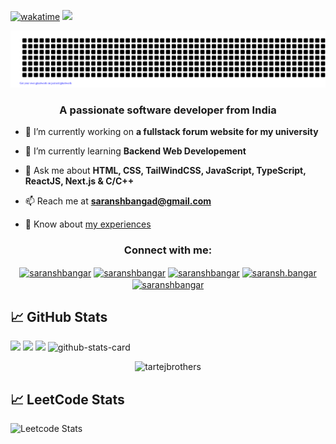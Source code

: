 [![wakatime](https://wakatime.com/badge/user/018cf67e-88b4-40bc-8c0f-5348d2c27274.svg)](https://wakatime.com/@018cf67e-88b4-40bc-8c0f-5348d2c27274)
<img src="https://komarev.com/ghpvc/?username=SaranshBangar&label=Visitors" />

<p align="center">
  <img src="gitartwork.svg" />
</p> 
<h3 align="center">A passionate software developer from India</h3>

- 🔭 I’m currently working on **a fullstack forum website for my university**

- 🌱 I’m currently learning **Backend Web Developement**

- 💬 Ask me about **HTML, CSS, TailWindCSS, JavaScript, TypeScript, ReactJS, Next.js & C/C++**

- 📫 Reach me at **saranshbangad@gmail.com**

- 📄 Know about [my experiences](https://rxresu.me/saranshbangad/software-developer)

<h3 align="center">Connect with me:</h3>
<p align="center">
<a href="https://linkedin.com/in/SaranshBangar" target="_blank"><img align="center" src="https://raw.githubusercontent.com/rahuldkjain/github-profile-readme-generator/master/src/images/icons/Social/linked-in-alt.svg" alt="saranshbangar" height="30" width="40" /></a>
<a href="https://auth.geeksforgeeks.org/user/saranshbangar" target="_blank"><img align="center" src="https://raw.githubusercontent.com/rahuldkjain/github-profile-readme-generator/master/src/images/icons/Social/geeks-for-geeks.svg" alt="saranshbangar" height="30" width="40" /></a>
<a href="https://leetcode.com/SaranshBangar/" target="_blank"><img align="center" src="https://raw.githubusercontent.com/rahuldkjain/github-profile-readme-generator/master/src/images/icons/Social/leet-code.svg" alt="saranshbangar" height="30" width="40" /></a>
<a href="https://instagram.com/saransh.bangar" target="_blank"><img align="center" src="https://raw.githubusercontent.com/rahuldkjain/github-profile-readme-generator/master/src/images/icons/Social/instagram.svg" alt="saransh.bangar" height="30" width="40" /></a>
<a href="https://twitter.com/SaranshBangar" target="_blank"><img align="center" src="https://raw.githubusercontent.com/rahuldkjain/github-profile-readme-generator/master/src/images/icons/Social/twitter.svg" alt="saranshbangar" height="30" width="40" /></a>
</p>

## 📈 GitHub Stats

<img width="400" src="https://github-readme-stats.vercel.app/api?username=SaranshBangar&count_private=true&show_icons=true&theme=react" />  <img width="425" src="https://streak-stats.demolab.com/?user=SaranshBangar&theme=react" />
<img width="830" src="https://github-readme-activity-graph.vercel.app/graph?username=SaranshBangar&bg_color=21232a&color=a8eeff&line=61dafb&point=f0fcff&area=true&hide_border=false" />
![github-stats-card](https://kasroudra-stats-card.onrender.com/lang?user=SaranshBangar&theme=synthwave&layout=compact&type=piechart&sort=desc&exclude_repo=GeeksforGeeks-Solutions)
<div align="center">
  <img src="https://github-readme-stats.vercel.app/api/wakatime?username=saranshbangar&theme=dark" alt="tartejbrothers" />
</div>

## 📈 LeetCode Stats

![Leetcode Stats](https://leetcard.jacoblin.cool/SaranshBangar)
